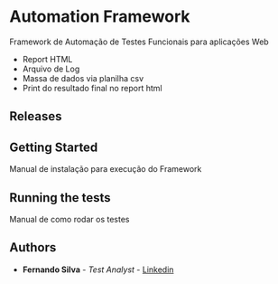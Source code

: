 # Automation Framework

Framework de Automação de Testes Funcionais para aplicações Web
- Report HTML
- Arquivo de Log
- Massa de dados via planilha csv
- Print do resultado final no report html

## Releases

## Getting Started

Manual de instalação para execução do Framework

## Running the tests

Manual de como rodar os testes

## Authors

* **Fernando Silva** - *Test Analyst* - [Linkedin](https://www.linkedin.com/in/feebsilvaa/)

